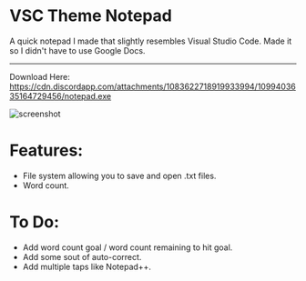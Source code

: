 # VSC Theme Notepad
A quick notepad I made that slightly resembles Visual Studio Code. Made it so I didn't have to use Google Docs.
***
Download Here: https://cdn.discordapp.com/attachments/1083622718919933994/1099403635164729456/notepad.exe

![screenshot](https://media.discordapp.net/attachments/1083622718919933994/1099405096414085281/image.png?width=725&height=553)

# Features:
- File system allowing you to save and open .txt files.
- Word count.

# To Do:
- Add word count goal / word count remaining to hit goal.
- Add some sout of auto-correct.
- Add multiple taps like Notepad++.
